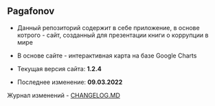 ## Pagafonov

- Данный репозиторий содержит в себе приложение, в основе котрого - сайт, созданный для презентации книги о коррупции в мире
- В основе сайте - интерактивная карта на базе Google Charts

- Текущая версия сайта: **1.2.4**
- Последнее изменение: **09.03.2022**


Журнал изменений - [CHANGELOG.MD](https://github.com/vadimjke/pavel-agafonov/blob/main/CHANGELOG.MD)